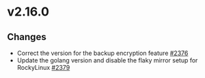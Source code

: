 # v2.16.0

## Changes

* Correct the version for the backup encryption feature [#2376](https:///github.com/FoundationDB/fdb-kubernetes-operator/pull/2376)
* Update the golang version and disable the flaky mirror setup for RockyLinux [#2379](https:///github.com/FoundationDB/fdb-kubernetes-operator/pull/2379)